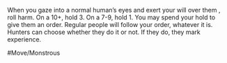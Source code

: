 When you gaze into a normal human’s eyes and exert your will over them , roll harm. On a 10+, hold 3. On a 7-9, hold 1. You may spend your hold to give them an order. Regular people will follow your order, whatever it is. Hunters can choose whether they do it or not. If they do, they mark experience.

 #Move/Monstrous 